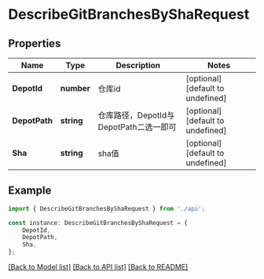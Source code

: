 # DescribeGitBranchesByShaRequest


## Properties

Name | Type | Description | Notes
------------ | ------------- | ------------- | -------------
**DepotId** | **number** | 仓库id | [optional] [default to undefined]
**DepotPath** | **string** | 仓库路径，DepotId与DepotPath二选一即可 | [optional] [default to undefined]
**Sha** | **string** | sha值 | [optional] [default to undefined]

## Example

```typescript
import { DescribeGitBranchesByShaRequest } from './api';

const instance: DescribeGitBranchesByShaRequest = {
    DepotId,
    DepotPath,
    Sha,
};
```

[[Back to Model list]](../README.md#documentation-for-models) [[Back to API list]](../README.md#documentation-for-api-endpoints) [[Back to README]](../README.md)
